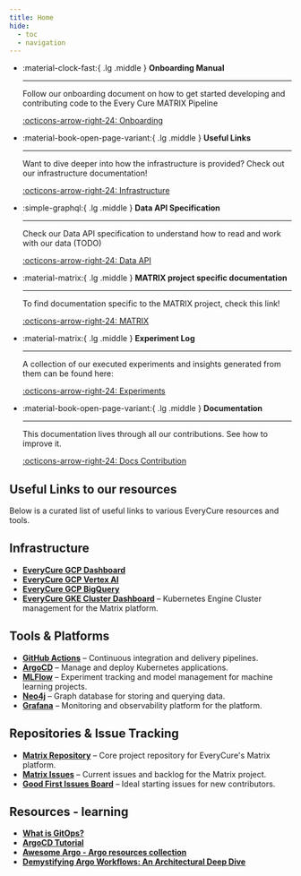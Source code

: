 ```yaml
---
title: Home
hide: 
  - toc
  - navigation
---
```


<div class="grid cards" markdown>

-   :material-clock-fast:{ .lg .middle } __Onboarding Manual__ 

    ---

    Follow our onboarding document on how to get started developing and contributing code to the Every Cure MATRIX Pipeline

    [:octicons-arrow-right-24: Onboarding](./onboarding/index.md)

-   :material-book-open-page-variant:{ .lg .middle } __Useful Links__ 

    ---

    Want to dive deeper into how the infrastructure is provided? Check out our infrastructure documentation!

    [:octicons-arrow-right-24: Infrastructure](./infrastructure/index.md)

-   :simple-graphql:{ .lg .middle } __Data API Specification__

    ---

    Check our Data API specification to understand how to read and work with our data (TODO)

    [:octicons-arrow-right-24: Data API](#)

-   :material-matrix:{ .lg .middle } __MATRIX project specific documentation__

    ---

    To find documentation specific to the MATRIX project, check this link!

    [:octicons-arrow-right-24: MATRIX](./pipeline/index.md)

-   :material-matrix:{ .lg .middle } __Experiment Log__

    ---

    A collection of our executed experiments and insights generated from them can be found here:

    [:octicons-arrow-right-24: Experiments](./experiments/index.md)

-   :material-book-open-page-variant:{ .lg .middle } __Documentation__

    ---

    This documentation lives through all our contributions. See how to improve it.

    [:octicons-arrow-right-24: Docs Contribution](./onboarding/contribute/documentation.md)

</div>


## Useful Links to our resources

Below is a curated list of useful links to various EveryCure resources and tools.

## Infrastructure

- **[EveryCure GCP Dashboard](https://console.cloud.google.com/home/dashboard)**
- **[EveryCure GCP Vertex AI](https://console.cloud.google.com/vertex-ai)**
- **[EveryCure GCP BigQuery](https://console.cloud.google.com/bigquery)**
- **[EveryCure GKE Cluster Dashboard](https://console.cloud.google.com/kubernetes/clusters/details/us-central1/compute-cluster/details?project=mtrx-hub-dev-3of)** – Kubernetes Engine Cluster management for the Matrix platform.

## Tools & Platforms

- **[GitHub Actions](https://github.com/everycure-org/matrix/actions)** – Continuous integration and delivery pipelines.
- **[ArgoCD](https://argo.platform.dev.everycure.org/workflows/)** – Manage and deploy Kubernetes applications.
- **[MLFlow](https://mlflow.platform.dev.everycure.org/)** – Experiment tracking and model management for machine learning projects.
- **[Neo4j](https://neo4j.platform.dev.everycure.org/)** – Graph database for storing and querying data.
- **[Grafana](https://grafana.platform.dev.everycure.org/)** – Monitoring and observability platform for the platform.

## Repositories & Issue Tracking

- **[Matrix Repository](https://github.com/everycure-org/matrix)** – Core project repository for EveryCure's Matrix platform.
- **[Matrix Issues](https://github.com/everycure-org/matrix/issues)** – Current issues and backlog for the Matrix project.
- **[Good First Issues Board](https://github.com/everycure-org/matrix/labels/good%20first%20issue)** – Ideal starting issues for new contributors.


## Resources - learning
- **[What is GitOps?](https://www.youtube.com/watch?v=f5EpcWp0THw)**
- **[ArgoCD Tutorial](https://www.youtube.com/watch?v=MeU5_k9ssrs)**
- **[Awesome Argo - Argo resources collection](https://github.com/akuity/awesome-argo)**
- **[Demystifying Argo Workflows: An Architectural Deep Dive](https://www.youtube.com/watch?v=FBRMURQYbgw)**

<!--
Our technology stack below (1):
{ .annotate }

1.   *(if you see nothing, try hitting F5, the drawio integration is still a bit flaky)*

![](./assets/img/mtrx_tech_stack.drawio)

Our shared end to end vision of the pipeline is visualised below:

???+ info

    This is an interactive diagram. Feel free to click the controls in the top to change the visibility of different layers. 
  

![](./assets/img/mtrx_arch.drawio)

-->

